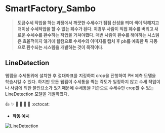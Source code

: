 # SmartFactory_Sambo
> __도금수세 작업을 하는 과정에서 깨끗한 수세수가 점점 산성을 띄며 색이 탁해지고 더이상 수세작업을 할 수 없는 폐수가 된다. 이경우 사람이 직접 폐수를 버리고 새로운 수세수를 환수하는 작업을 거쳐야했다. 매번 사람이 환수를 해야하는 시스템은 효율적이지 않기에 웹캠으로 수세수의 이미지를 캡처 후 ph를 예측한 뒤 자동으로 환수되는 시스템을 개발하는 것이 목적이다.__

## LineDetection
웹캠을 수세통위에 설치한 후 절대좌표를 지정하여 crop을 진행하여 PH 예측 모델을 학습시킬 수 있다.
하지만 모든 웹캠이 수세통을 찍는 각도가 일정하지 않고 수세 작업이나 사람에 의한 불안요소가 있기때문에 
수세통을 기준으로 수세수만 crop할 수 있는 LineDetection 모델을 개발하였다.

:+1: :sparkles: :camel: :tada: 
:rocket: :metal: :octocat:
+ **작동 예시**

![LineDetection ](https://user-images.githubusercontent.com/65440674/131129277-061d9fac-ec93-4a32-acef-709a78c600df.gif)
